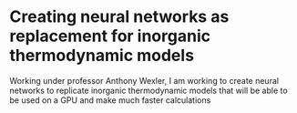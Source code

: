 # Creating neural networks as replacement for inorganic thermodynamic models
Working under professor Anthony Wexler, I am working to create neural networks to replicate inorganic thermodynamic models that will be able to be used on a GPU and make much faster calculations